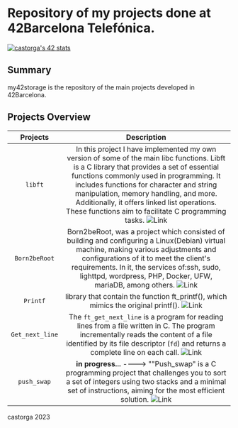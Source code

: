 # Repository of my projects done at 42Barcelona Telefónica.
[![castorga's 42 stats](https://badge42.vercel.app/api/v2/clktfjk1y003008jnbh6tuz61/stats?cursusId=21&coalitionId=206)](https://github.com/JaeSeoKim/badge42)
## Summary
my42storage is the repository of the main projects developed in 42Barcelona.

## Projects Overview

| Projects | Description |
| :------: | :---------: |
| ``libft`` |In this project I have implemented my own version of some of the main libc functions. Libft is a C library that provides a set of essential functions commonly used in programming. It includes functions for character and string manipulation, memory handling, and more. Additionally, it offers linked list operations. These functions aim to facilitate C programming tasks. ![Link](https://github.com/xilen0x/my42storage/tree/main/cursus/project01_libft)|
| ``Born2beRoot`` | Born2beRoot, was a project which consisted of building and configuring a Linux(Debian) virtual machine, making various adjustments and configurations of it to meet the client's requirements. In it, the services of:ssh, sudo, lighttpd, wordpress, PHP, Docker, UFW, mariaDB, among others.  ![Link](https://github.com/xilen0x/Born2beroot-Tutorial)|
| ``Printf`` | library that contain the function ft_printf(), which mimics the original printf(). ![Link](https://github.com/xilen0x/my42storage/tree/main/cursus/project02_printf) |
| ``Get_next_line`` | The `ft_get_next_line` is a program for reading lines from a file written in C. The program incrementally reads the content of a file identified by its file descriptor (`fd`) and returns a complete line on each call. ![Link](https://github.com/xilen0x/my42storage/tree/main/cursus/project04_GetNextLine)|
| ``push_swap`` | **in progress...**   ---->    ""Push_swap" is a C programming project that challenges you to sort a set of integers using two stacks and a minimal set of instructions, aiming for the most efficient solution. ![Link](https://github.com/xilen0x/42_push_swap)|



castorga 2023
